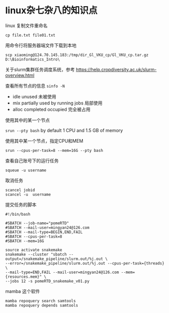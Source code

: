 # linux杂七杂八的知识点

linux 复制文件重命名

```
cp file.txt file01.txt
```

用命令行将服务器端文件下载到本地

```
scp xiaoming@124.70.145.183:/tmp/dir_Gl_VKU_cp/Gl_VKU_cp.tar.gz D:\Bioinformatics_Intro\
```


关于slurm集群任务调度系统，参考 https://help.cropdiversity.ac.uk/slurm-overview.html

查看所有节点的信息 `sinfo -N`

- idle unused 未被使用
- mix partially used by running jobs 局部使用
- alloc completed occupied 完全被占用

使用其中的某一个节点

`srun --pty bash` by default 1 CPU and 1.5 GB of memory

使用其中某一个节点，指定CPU和MEM

```
srun --cpus-per-task=8 --mem=16G --pty bash
```

查看自己账号下的运行任务

```
squeue -u username
```

取消任务

```
scancel jobid
scancel -u  username
```

提交任务的脚本

```
#!/bin/bash

#SBATCH --job-name="pomeRTD"
#SBATCH --mail-user=mingyan24@126.com
#SBATCH --mail-type=BEGIN,END,FAIL
#SBATCH --cpus-per-task=8
#SBATCH --mem=16G

source activate snakemake
snakemake --cluster "sbatch --output=/snakemake_pipeline/slurm.out/%j.out \
--error=/snakemake_pipeline/slurm.out/%j.out --cpus-per-task={threads} \
--mail-type=END,FAIL --mail-user=mingyan24@126.com --mem={resources.mem}" \
--jobs 12 -s pomeRTD_snakemake_v01.py

```

mamba 这个软件

```
mamba repoquery search samtools
mamba repoquery depends samtools
```
